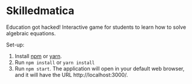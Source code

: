 # Skilledmatica

Education got hacked! Interactive game for students to learn how to solve algebraic equations.

Set-up:

1. Install [npm](https://docs.npmjs.com/downloading-and-installing-node-js-and-npm) or [yarn](https://yarnpkg.com/lang/en/docs/install/#debian-stable).
2. Run `npm install` or `yarn install`
3. Run `npm start`. The application will open in your default web browser, and it will have the URL http://localhost:3000/.
